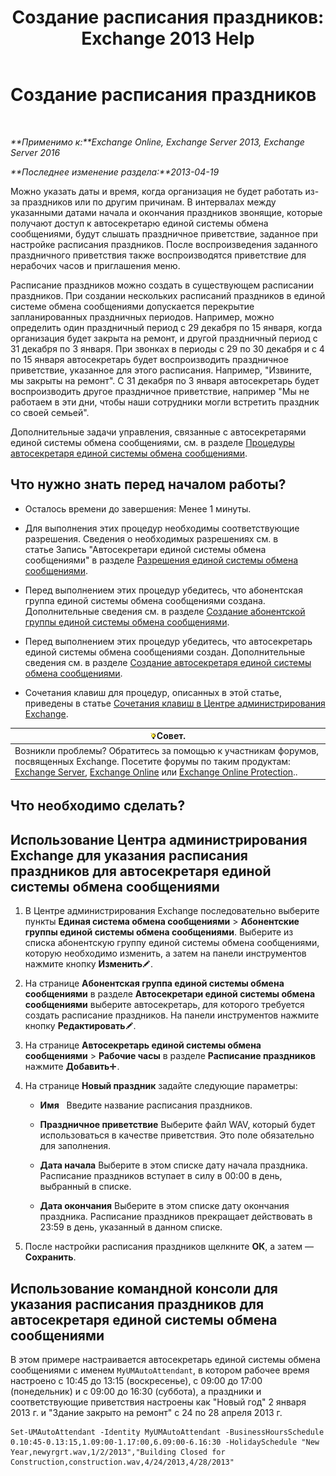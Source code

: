 ﻿---
title: 'Создание расписания праздников: Exchange 2013 Help'
TOCTitle: Создание расписания праздников
ms:assetid: 0c5c51e4-5b51-451b-ab93-2cebf644dc96
ms:mtpsurl: https://technet.microsoft.com/ru-ru/library/Bb266921(v=EXCHG.150)
ms:contentKeyID: 50487464
ms.date: 05/22/2018
mtps_version: v=EXCHG.150
ms.translationtype: MT
---

# Создание расписания праздников

 

_**Применимо к:**Exchange Online, Exchange Server 2013, Exchange Server 2016_

_**Последнее изменение раздела:**2013-04-19_

Можно указать даты и время, когда организация не будет работать из-за праздников или по другим причинам. В интервалах между указанными датами начала и окончания праздников звонящие, которые получают доступ к автосекретарю единой системы обмена сообщениями, будут слышать праздничное приветствие, заданное при настройке расписания праздников. После воспроизведения заданного праздничного приветствия также воспроизводятся приветствие для нерабочих часов и приглашения меню.

Расписание праздников можно создать в существующем расписании праздников. При создании нескольких расписаний праздников в единой системе обмена сообщениями допускается перекрытие запланированных праздничных периодов. Например, можно определить один праздничный период с 29 декабря по 15 января, когда организация будет закрыта на ремонт, и другой праздничный период с 31 декабря по 3 января. При звонках в периоды с 29 по 30 декабря и с 4 по 15 января автосекретарь будет воспроизводить праздничное приветствие, указанное для этого расписания. Например, "Извините, мы закрыты на ремонт". С 31 декабря по 3 января автосекретарь будет воспроизводить другое праздничное приветствие, например "Мы не работаем в эти дни, чтобы наши сотрудники могли встретить праздник со своей семьей".

Дополнительные задачи управления, связанные с автосекретарями единой системы обмена сообщениями, см. в разделе [Процедуры автосекретаря единой системы обмена сообщениями](um-auto-attendant-procedures-exchange-2013-help.md).

## Что нужно знать перед началом работы?

  - Осталось времени до завершения: Менее 1 минуты.

  - Для выполнения этих процедур необходимы соответствующие разрешения. Сведения о необходимых разрешениях см. в статье Запись "Автосекретари единой системы обмена сообщениями" в разделе [Разрешения единой системы обмена сообщениями](unified-messaging-permissions-exchange-2013-help.md).

  - Перед выполнением этих процедур убедитесь, что абонентская группа единой системы обмена сообщениями создана. Дополнительные сведения см. в разделе [Создание абонентской группы единой системы обмена сообщениями](create-a-um-dial-plan-exchange-2013-help.md).

  - Перед выполнением этих процедур убедитесь, что автосекретарь единой системы обмена сообщениями создан. Дополнительные сведения см. в разделе [Создание автосекретаря единой системы обмена сообщениями](create-a-um-auto-attendant-exchange-2013-help.md).

  - Сочетания клавиш для процедур, описанных в этой статье, приведены в статье [Сочетания клавиш в Центре администрирования Exchange](keyboard-shortcuts-in-the-exchange-admin-center-exchange-online-protection-help.md).

<table>
<thead>
<tr class="header">
<th><img src="images/Bb124558.tip(EXCHG.150).gif" title="Совет" alt="Совет" />Совет.</th>
</tr>
</thead>
<tbody>
<tr class="odd">
<td>Возникли проблемы? Обратитесь за помощью к участникам форумов, посвященных Exchange. Посетите форумы по таким продуктам: <a href="https://go.microsoft.com/fwlink/p/?linkid=60612">Exchange Server</a>, <a href="https://go.microsoft.com/fwlink/p/?linkid=267542">Exchange Online</a> или <a href="https://go.microsoft.com/fwlink/p/?linkid=285351">Exchange Online Protection</a>..</td>
</tr>
</tbody>
</table>


## Что необходимо сделать?

## Использование Центра администрирования Exchange для указания расписания праздников для автосекретаря единой системы обмена сообщениями

1.  В Центре администрирования Exchange последовательно выберите пункты **Единая система обмена сообщениями** \> **Абонентские группы единой системы обмена сообщениями**. Выберите из списка абонентскую группу единой системы обмена сообщениями, которую необходимо изменить, а затем на панели инструментов нажмите кнопку **Изменить**![Значок редактирования](images/Bb124582.6f53ccb2-1f13-4c02-bea0-30690e6ea71d(EXCHG.150).gif "Значок редактирования").

2.  На странице **Абонентская группа единой системы обмена сообщениями** в разделе **Автосекретари единой системы обмена сообщениями** выберите автосекретарь, для которого требуется создать расписание праздников. На панели инструментов нажмите кнопку **Редактировать**![Значок редактирования](images/Bb124582.6f53ccb2-1f13-4c02-bea0-30690e6ea71d(EXCHG.150).gif "Значок редактирования").

3.  На странице **Автосекретарь единой системы обмена сообщениями** \> **Рабочие часы** в разделе **Расписание праздников** нажмите **Добавить**![Значок добавления](images/JJ218640.c1e75329-d6d7-4073-a27d-498590bbb558(EXCHG.150).gif "Значок добавления").

4.  На странице **Новый праздник** задайте следующие параметры:
    
      - **Имя**   Введите название расписания праздников.
    
      - **Праздничное приветствие** Выберите файл WAV, который будет использоваться в качестве приветствия. Это поле обязательно для заполнения.
    
      - **Дата начала** Выберите в этом списке дату начала праздника. Расписание праздников вступает в силу в 00:00 в день, выбранный в списке.
    
      - **Дата окончания** Выберите в этом списке дату окончания праздника. Расписание праздников прекращает действовать в 23:59 в день, указанный в данном списке.

5.  После настройки расписания праздников щелкните **ОК**, а затем — **Сохранить**.

## Использование командной консоли для указания расписания праздников для автосекретаря единой системы обмена сообщениями

В этом примере настраивается автосекретарь единой системы обмена сообщениями с именем `MyUMAutoAttendant`, в котором рабочее время настроено с 10:45 до 13:15 (воскресенье), с 09:00 до 17:00 (понедельник) и с 09:00 до 16:30 (суббота), а праздники и соответствующие приветствия настроены как "Новый год" 2 января 2013 г. и "Здание закрыто на ремонт" с 24 по 28 апреля 2013 г.

    Set-UMAutoAttendant -Identity MyUMAutoAttendant -BusinessHoursSchedule 0.10:45-0.13:15,1.09:00-1.17:00,6.09:00-6.16:30 -HolidaySchedule "New Year,newyrgrt.wav,1/2/2013","Building Closed for Construction,construction.wav,4/24/2013,4/28/2013"

